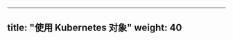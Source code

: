 <!--
---
title: "Working with Kubernetes Objects"
weight: 40
---
-->

---
title: "使用 Kubernetes 对象"
weight: 40
---


